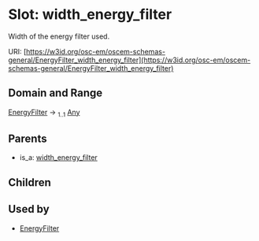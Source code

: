 
# Slot: width_energy_filter

Width of the energy filter used.

URI: [https://w3id.org/osc-em/oscem-schemas-general/EnergyFilter_width_energy_filter](https://w3id.org/osc-em/oscem-schemas-general/EnergyFilter_width_energy_filter)


## Domain and Range

[EnergyFilter](EnergyFilter.md) &#8594;  <sub>1..1</sub> [Any](Any.md)

## Parents

 *  is_a: [width_energy_filter](width_energy_filter.md)

## Children


## Used by

 * [EnergyFilter](EnergyFilter.md)
